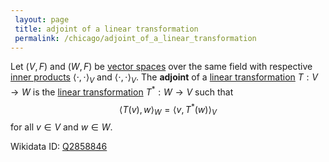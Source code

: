 ```yaml
---
 layout: page
 title: adjoint of a linear transformation
 permalink: /chicago/adjoint_of_a_linear_transformation
---
```



Let $(V,F)$ and $(W,F)$ be [vector spaces](https://mathgloss.github.io/MathGloss/vector_space) over the same field with respective [inner products](https://mathgloss.github.io/MathGloss/inner_product) $\langle\cdot,\cdot\rangle_V$ and $\langle\cdot,\cdot\rangle_V$. The **adjoint** of a [linear transformation](https://mathgloss.github.io/MathGloss/linear_transformation) $T:V\to W$ is the [linear transformation](https://mathgloss.github.io/MathGloss/linear_transformation) $T^*: W \to V$ such that $$\langle T(v), w\rangle_W = \langle v, T^*(w)\rangle_V$$ for all $v \in V$ and $w \in W$.

Wikidata ID: [Q2858846](https://www.wikidata.org/wiki/Q2858846)